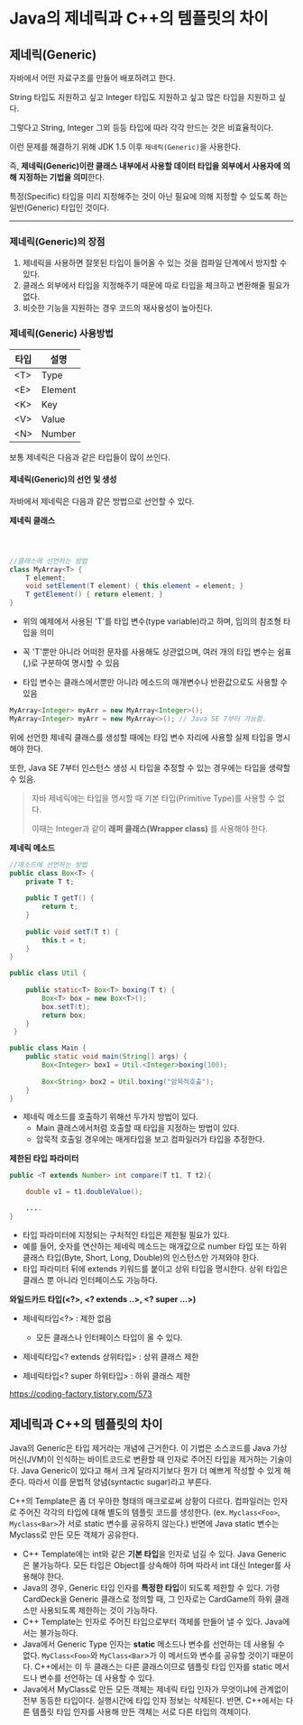 # Java의 제네릭과 C++의 템플릿의 차이

## 제네릭(Generic)

자바에서 어떤 자료구조를 만들어 배포하려고 한다.

String 타입도 지원하고 싶고 Integer 타입도 지원하고 싶고 많은 타입을 지원하고 싶다.

그렇다고 String, Integer 그외 등등 타입에 따라 각각 만드는 것은 비효율적이다. 

이런 문제를 해결하기 위해 JDK 1.5 이후 `제네릭(Generic)`을 사용한다.


즉, **제네릭(Generic)이란 클래스 내부에서 사용할 데이터 타입을 외부에서 사용자에 의해 지정하는 기법을 의미**한다.

특정(Specific) 타입을 미리 지정해주는 것이 아닌 필요에 의해 지정할 수 있도록 하는 일반(Generic) 타입인 것이다.


----

### 제네릭(Generic)의 장점

1. 제네릭을 사용하면 잘못된 타입이 들어올 수 있는 것을 컴파일 단계에서 방지할 수 있다.
2. 클래스 외부에서 타입을 지정해주기 때문에 따로 타입을 체크하고 변환해줄 필요가 없다.
3. 비슷한 기능을 지원하는 경우 코드의 재사용성이 높아진다.


### 제네릭(Generic) 사용방법

|타입|설명|
|---|---|
|\<T>|Type|
|\<E>|Element|
|\<K>|Key|
|\<V>|Value|
|\<N>|Number|

보통 제네릭은 다음과 같은 타입들이 많이 쓰인다.




#### 제네릭(Generic)의 선언 및 생성
자바에서 제네릭은 다음과 같은 방법으로 선언할 수 있다.


**제네릭 클래스**

```java



//클래스에 선언하는 방법
class MyArray<T> {
    T element;
    void setElement(T element) { this.element = element; }
    T getElement() { return element; }
}
```

* 위의 예제에서 사용된 'T'를 타입 변수(type variable)라고 하며, 임의의 참조형 타입을 의미

* 꼭 'T'뿐만 아니라 어떠한 문자를 사용해도 상관없으며, 여러 개의 타입 변수는 쉼표(,)로 구분하여 명시할 수 있음

* 타입 변수는 클래스에서뿐만 아니라 메소드의 매개변수나 반환값으로도 사용할 수 있음



```java
MyArray<Integer> myArr = new MyArray<Integer>();
MyArray<Integer> myArr = new MyArray<>(); // Java SE 7부터 가능함.
```
위에 선언한 제네릭 클래스를 생성할 때에는 타입 변수 자리에 사용할 실제 타입을 명시해야 한다.

또한, Java SE 7부터 인스턴스 생성 시 타입을 추정할 수 있는 경우에는 타입을 생략할 수 있음.



> 자바 제네릭에는 타입을 명시할 때 기본 타입(Primitive Type)를 사용할 수 없다.
> 
> 이때는 Integer과 같이 **래퍼 클래스(Wrapper class)** 를 사용해야 한다.


**제네릭 메소드**

```java
//메소드에 선언하는 방법
public class Box<T> {
    private T t;
    
    public T getT() {
        return t;
    }
    
    public void setT(T t) {
        this.t = t;
    }
}
```

```java
public class Util {
    
    public static<T> Box<T> boxing(T t) {
        Box<T> box = new Box<T>();
        box.setT(t);
        return box;
    } 
 }
```

```java
public class Main {
    public static void main(String[] args) {
        Box<Integer> box1 = Util.<Integer>boxing(100);
        
        Box<String> box2 = Util.boxing("암묵적호출");
    }
}
```
* 제네릭 메소드를 호출하기 위해선 두가지 방법이 있다.
  * Main 클래스에서처럼 호출할 때 타입을 지정하는 방법이 있다.
  * 암묵적 호출일 경우에는 매게타입을 보고 컴파일러가 타입을 추정한다.


**제한된 타입 파라미터**

```java
public <T extends Number> int compare(T t1, T t2){

    double v1 = t1.doubleValue();

    ....
}
```

* 타입 파라미터에 지정되는 구처적인 타입은 제한될 필요가 있다.
* 예를 들어, 숫자를 연산하는 제네릭 메소드는 매개값으로 number 타입 또는 하위 클래스 타입(Byte, Short, Long, Double)의 인스턴스만 가져와야 한다.
* 타입 파라미터 뒤에 extends 키워드를 붙이고 상위 타입을 명시한다. 상위 타입은 클래스 뿐 아니라 인터페이스도 가능하다.


**와일드카드 타입(<?>, <? extends ..>, <? super ...>)** 

* 제네릭타입<?> : 제한 없음
  * 모든 클래스나 인터페이스 타입이 올 수 있다.

* 제네릭타입<? extends 상위타입> : 상위 클래스 제한
* 제네릭타입<? super 하위타입> : 하위 클래스 제한


https://coding-factory.tistory.com/573

## 제네릭과 C++의 템플릿의 차이

Java의 Generic은 타입 제거라는 개념에 근거한다.
이 기법은 소스코드를 Java 가상 머신(JVM)이 인식하는 바이트코드로 변환할 때 인자로 주어진 타입을 제거하는 기술이다.
Java Generic이 있다고 해서 크게 달라지기보다 뭔가 더 예쁘게 작성할 수 있게 해준다. 따라서 이를 문법적 양념(syntactic sugar)라고 부른다.

C++의 Template은 좀 더 우아한 형태의 매크로로써 상황이 다르다. 컴파일러는 인자로 주어진 각각의 타입에 대해 별도의 템플릿 코드를 생성한다.
(ex. `Myclass<Foo>`, `Myclass<Bar>`가 서로 static 변수를 공유하지 않는다.)
반면에 Java static 변수는 Myclass로 만든 모든 객체가 공유한다.


- C++ Template에는 int와 같은 **기본 타입**을 인자로 넘길 수 있다. Java Generic은 불가능하다. 모든 타입은 Object를 상속해야 하며 따라서 int 대신 Integer를 사용해야 한다.
- Java의 경우, Generic 타입 인자를 **특정한 타입**이 되도록 제한할 수 있다. 가령 CardDeck을 Generic 클래스로 정의할 때, 그 인자로는 CardGame의 하위 클래스만 사용되도록 제한하는 것이 가능하다.
- C++ Template는 인자로 주어진 타입으로부터 객체를 만들어 낼 수 있다. Java에서는 불가능하다.
- Java에서 Generic Type 인자는 **static** 메소드나 변수를 선언하는 데 사용될 수 없다. `MyClass<Foo>`와 `MyClass<Bar`>가 이 메서드와 변수를 공유할 것이기 때문이다.
C++에서는 이 두 클래스는 다른 클래스이므로 템플릿 타입 인자를 static 메서드나 변수를 선언하는 데 사용할 수 있다.
- Java에서 MyClass로 만든 모든 객체는 제네릭 타입 인자가 무엇이냐에 관계없이 전부 동등한 타입이다.
실행시간에 타입 인자 정보는 삭제된다. 반면, C++에서는 다른 템플릿 타입 인자를 사용해 만든 객체는 서로 다른 타입의 객체이다.
